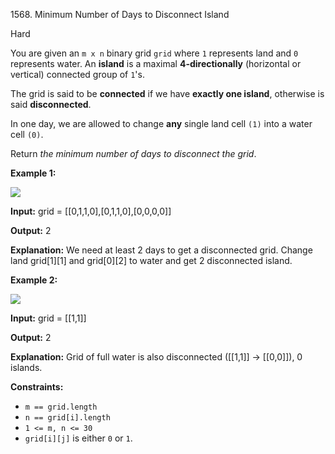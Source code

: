 1568\. Minimum Number of Days to Disconnect Island

Hard

You are given an `m x n` binary grid `grid` where `1` represents land and `0` represents water. An **island** is a maximal **4-directionally** (horizontal or vertical) connected group of `1`'s.

The grid is said to be **connected** if we have **exactly one island**, otherwise is said **disconnected**.

In one day, we are allowed to change **any** single land cell `(1)` into a water cell `(0)`.

Return _the minimum number of days to disconnect the grid_.

**Example 1:**

![](https://assets.leetcode.com/uploads/2021/12/24/land1.jpg)

**Input:** grid = [[0,1,1,0],[0,1,1,0],[0,0,0,0]]

**Output:** 2

**Explanation:** We need at least 2 days to get a disconnected grid. Change land grid[1][1] and grid[0][2] to water and get 2 disconnected island.

**Example 2:**

![](https://assets.leetcode.com/uploads/2021/12/24/land2.jpg)

**Input:** grid = [[1,1]]

**Output:** 2

**Explanation:** Grid of full water is also disconnected ([[1,1]] -> [[0,0]]), 0 islands.

**Constraints:**

*   `m == grid.length`
*   `n == grid[i].length`
*   `1 <= m, n <= 30`
*   `grid[i][j]` is either `0` or `1`.